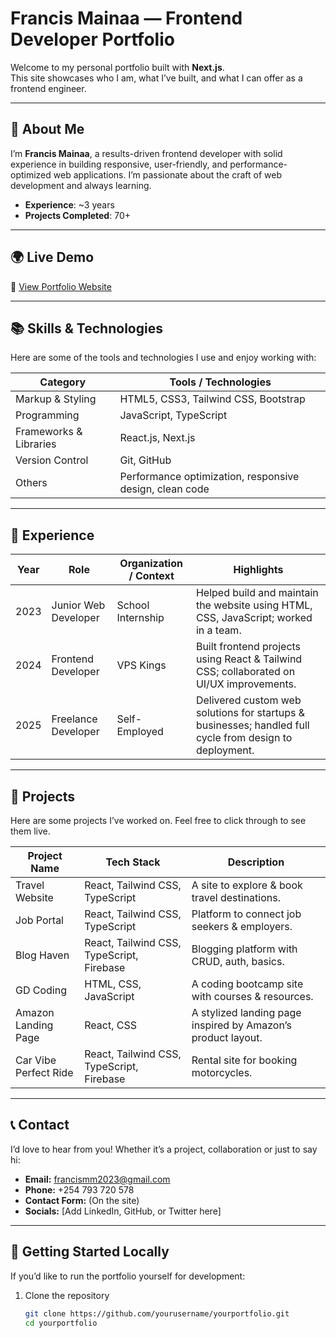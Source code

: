 # Francis Mainaa — Frontend Developer Portfolio

Welcome to my personal portfolio built with **Next.js**.  
This site showcases who I am, what I’ve built, and what I can offer as a frontend engineer.

---

## 🚀 About Me

I’m **Francis Mainaa**, a results-driven frontend developer with solid experience in building responsive, user-friendly, and performance-optimized web applications. I’m passionate about the craft of web development and always learning.

- **Experience**: ~3 years  
- **Projects Completed**: 70+

---

## 🌍 Live Demo

🔗 [View Portfolio Website](https://code-with-mainaa-3m5a.vercel.app/)

---

## 📚 Skills & Technologies

Here are some of the tools and technologies I use and enjoy working with:

| Category             | Tools / Technologies                                  |
|----------------------|--------------------------------------------------------|
| Markup & Styling     | HTML5, CSS3, Tailwind CSS, Bootstrap                  |
| Programming          | JavaScript, TypeScript                                |
| Frameworks & Libraries | React.js, Next.js                                 |
| Version Control      | Git, GitHub                                            |
| Others               | Performance optimization, responsive design, clean code |

---

## 💼 Experience

| Year | Role                         | Organization / Context                      | Highlights |
|------|------------------------------|---------------------------------------------|------------|
| 2023 | Junior Web Developer         | School Internship                          | Helped build and maintain the website using HTML, CSS, JavaScript; worked in a team. |
| 2024 | Frontend Developer           | VPS Kings                                   | Built frontend projects using React & Tailwind CSS; collaborated on UI/UX improvements. |
| 2025 | Freelance Developer          | Self-Employed                               | Delivered custom web solutions for startups & businesses; handled full cycle from design to deployment. |

---

## 🔨 Projects

Here are some projects I’ve worked on. Feel free to click through to see them live.

| Project Name               | Tech Stack                             | Description                                              |
|----------------------------|------------------------------------------|----------------------------------------------------------|
| Travel Website            | React, Tailwind CSS, TypeScript         | A site to explore & book travel destinations.           |
| Job Portal                | React, Tailwind CSS, TypeScript         | Platform to connect job seekers & employers.            |
| Blog Haven                | React, Tailwind CSS, TypeScript, Firebase | Blogging platform with CRUD, auth, basics.             |
| GD Coding                 | HTML, CSS, JavaScript                   | A coding bootcamp site with courses & resources.        |
| Amazon Landing Page       | React, CSS                              | A stylized landing page inspired by Amazon’s product layout. |
| Car Vibe Perfect Ride     | React, Tailwind CSS, TypeScript, Firebase | Rental site for booking motorcycles.                   |

---

## 📞 Contact

I’d love to hear from you! Whether it’s a project, collaboration or just to say hi:

- **Email:** francismm2023@gmail.com  
- **Phone:** +254 793 720 578  
- **Contact Form:** (On the site)  
- **Socials:** [Add LinkedIn, GitHub, or Twitter here]

---

## 🧰 Getting Started Locally

If you’d like to run the portfolio yourself for development:

1. Clone the repository  
   ```bash
   git clone https://github.com/yourusername/yourportfolio.git
   cd yourportfolio
